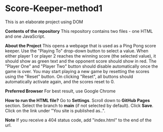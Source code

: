 # Score-Keeper-method1
This is an elaborate project using DOM

**Contents of the repository**
This repository contains two files - one HTML and one JavaScript.

**About the Project**
This opens a webpage that is used as a Ping Pong score keeper. Use the "Playing To" drop-down button to select a value. When either player 1 or player 2 
reaches the winning score (the selected value), it should show as green text and the opponent score should show in red. The "Player One" and "Player Two" button
should disable automatically once the game is over. You may start playing a new game by resetting the scores using the "Reset" button. On clicking "Reset", all buttons
should automatically activate again, and the scores reset to 0. 

**Preferred Browser**
For best result, use Google Chrome

**How to run the HTML file?** 
Go to **Settings**. Scroll down to **GitHub Pages** section. Select the branch to **main** (if not selected by default). Click **Save**. Click on the link under "You site is published as..".

**Note** 
If you receive a 404 status code, add "index.html" to the end of the url. 
